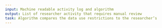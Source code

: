 ```yaml
---
input: Machine readable activity log and algorithm
output: List of researcher activity that requires manual review
task: Algorithm compares the data use restrictions to the researcher’s purpose
---
```

